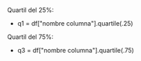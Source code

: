 Quartil del 25%:

- q1 = df["nombre columna"].quartile(.25)

Quartil del 75%:

- q3 = df["nombre columna"].quartile(.75)
